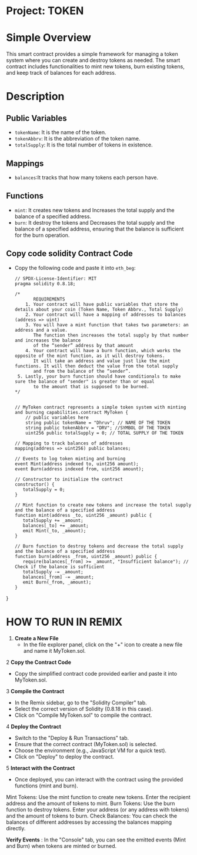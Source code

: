 # Project: TOKEN
# Simple Overview
This smart contract provides a simple framework for managing a token system where you can create and destroy tokens as needed. The smart contract includes functionalities to mint new tokens, burn existing tokens, and keep track of balances for each address.

# Description

## Public Variables
 - `tokenName`: It is the name of the token.
  - `tokenAbbrv`: It is the abbreviation of the token name.
  - `totalSupply`: It is the total number of tokens in existence.

## Mappings
- `balances`:It tracks that how many tokens each person have.
## Functions
- `mint`: It creates new tokens and Increases the total supply and the balance of a specified address.
- `burn`: It destroy the tokens and Decreases the total supply and the balance of a specified address, ensuring that the balance is sufficient for the burn operation.
## Copy code solidity Contract Code
       
- Copy the following code and paste it into `eth_beg`:
     ```solidity
     // SPDX-License-Identifier: MIT
     pragma solidity 0.8.18;

     /*
            REQUIREMENTS
         1. Your contract will have public variables that store the details about your coin (Token Name, Token Abbrv., Total Supply)
         2. Your contract will have a mapping of addresses to balances (address => uint)
         3. You will have a mint function that takes two parameters: an address and a value. 
            The function then increases the total supply by that number and increases the balance 
            of the “sender” address by that amount
         4. Your contract will have a burn function, which works the opposite of the mint function, as it will destroy tokens. 
            It will take an address and value just like the mint functions. It will then deduct the value from the total supply 
            and from the balance of the “sender”.
      5. Lastly, your burn function should have conditionals to make sure the balance of "sender" is greater than or equal 
            to the amount that is supposed to be burned.
     */

    
     // MyToken contract represents a simple token system with minting and burning capabilities.contract MyToken {
         // public variables here
         string public tokenName = "Dhruv"; // NAME OF THE TOKEN
         string public tokenAbbrv = "DRV"; //SYMBOL OF THE TOKEN 
         uint256 public totalSupply = 0; // TOTAL SUPPLY OF THE TOKEN
         
    // Mapping to track balances of addresses
    mapping(address => uint256) public balances;

    // Events to log token minting and burning
    event Mint(address indexed to, uint256 amount);
    event Burn(address indexed from, uint256 amount);

    // Constructor to initialize the contract
    constructor() {
        totalSupply = 0;
    }

    // Mint function to create new tokens and increase the total supply and the balance of a specified address
    function mint(address _to, uint256 _amount) public {
        totalSupply += _amount;
        balances[_to] += _amount;
        emit Mint(_to, _amount);
    }

    // Burn function to destroy tokens and decrease the total supply and the balance of a specified address
    function burn(address _from, uint256 _amount) public {
        require(balances[_from] >= _amount, "Insufficient balance"); // Check if the balance is sufficient
        totalSupply -= _amount;
        balances[_from] -= _amount;
        emit Burn(_from, _amount);
    }
}

# HOW TO RUN IN REMIX 
1. **Create a New File**
   - In the file explorer panel, click on the "+" icon to create a new file and name it MyToken.sol.

2 **Copy the Contract Code** 
  - Copy the simplified contract code provided earlier and paste it into MyToken.sol.
    
3 **Compile the Contract** 
  - In the Remix sidebar, go to the "Solidity Compiler" tab. 
  - Select the correct version of Solidity (0.8.18 in this case). 
  - Click on "Compile MyToken.sol" to compile the contract.

4 **Deploy the Contract** 
  - Switch to the "Deploy & Run Transactions" tab. 
  - Ensure that the correct contract (MyToken.sol) is selected. 
  - Choose the environment (e.g., JavaScript VM for a quick test). 
  - Click on "Deploy" to deploy the contract.

5 **Interact with the Contract** 
  - Once deployed, you can interact with the contract using the provided functions (mint and burn).

Mint Tokens: Use the mint function to create new tokens. Enter the recipient address and the amount of tokens to mint.
Burn Tokens: Use the burn function to destroy tokens. Enter your address (or any address with tokens) and the amount of tokens to burn.
Check Balances: You can check the balances of different addresses by accessing the balances mapping directly.

**Verify Events** : In the "Console" tab, you can see the emitted events (Mint and Burn) when tokens are minted or burned.

